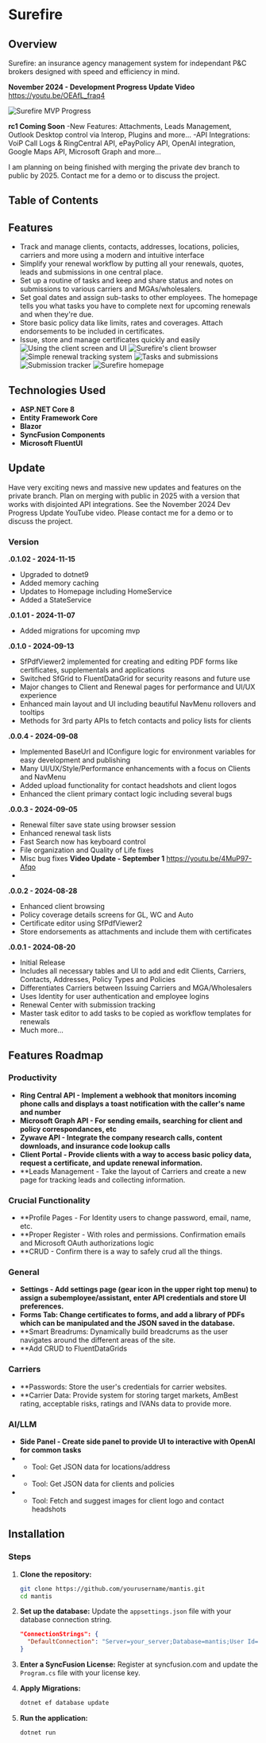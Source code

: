 # Surefire

## Overview
Surefire: an insurance agency management system for independant P&C brokers designed with speed and efficiency in mind.

**November 2024 - Development Progress Update Video**
https://youtu.be/OEAfL_fraq4

![Surefire MVP Progress](https://files.flashvenom.com/surefireflyer.jpg)

**rc1 Coming Soon**
-New Features: Attachments, Leads Management, Outlook Desktop control via Interop, Plugins and more... 
-API Integrations: VoiP Call Logs & RingCentral API, ePayPolicy API, OpenAI integration, Google Maps API, Microsoft Graph and more...

I am planning on being finished with merging the private dev branch to public by 2025. Contact me for a demo or to discuss the project.

## Table of Contents

## Features
- Track and manage clients, contacts, addresses, locations, policies, carriers and more using a modern and intuitive interface
- Simplify your renewal workflow by putting all your renewals, quotes, leads and submissions in one central place.
- Set up a routine of tasks and keep and share status and notes on submissions to various carriers and MGAs/wholesalers.
- Set goal dates and assign sub-tasks to other employees. The homepage tells you what tasks you have to complete next for upcoming renewals and when they're due.
- Store basic policy data like limits, rates and coverages. Attach endorsements to be included in certificates.
- Issue, store and manage certificates quickly and easily
![Using the client screen and UI](https://flashvenom.com/surefire/surefire2.png)
![Surefire's client browser](https://flashvenom.com/surefire/surefire10.png)
![Simple renewal tracking system](https://flashvenom.com/surefire/surefire4.png)
![Tasks and submissions](https://flashvenom.com/surefire/surefire5.png)
![Submission tracker](https://flashvenom.com/surefire/surefire11.png)
![Surefire homepage](https://flashvenom.com/surefire/surefire6.png)
 
## Technologies Used
- **ASP.NET Core 8**
- **Entity Framework Core**
- **Blazor**
- **SyncFusion Components**
- **Microsoft FluentUI**

## Update
Have very exciting news and massive new updates and features on the private branch. Plan on merging with public in 2025 with a version that works with disjointed API integrations. See the November 2024 Dev Progress Update YouTube video. Please contact me for a demo or to discuss the project.

### Version 
**.0.1.02 - 2024-11-15**
- Upgraded to dotnet9
- Added memory caching
- Updates to Homepage including HomeService
- Added a StateService

**.0.1.01 - 2024-11-07**
- Added migrations for upcoming mvp

**.0.1.0 - 2024-09-13**
- SfPdfViewer2 implemented for creating and editing PDF forms like certificates, supplementals and applications
- Switched SfGrid to FluentDataGrid for security reasons and future use
- Major changes to Client and Renewal pages for performance and UI/UX experience
- Enhanced main layout and UI including beautiful NavMenu rollovers and tooltips
- Methods for 3rd party APIs to fetch contacts and policy lists for clients

**.0.0.4 - 2024-09-08**
- Implemented BaseUrl and IConfigure logic for environment variables for easy development and publishing
- Many UI/UX/Style/Performance enhancements with a focus on Clients and NavMenu
- Added upload functionality for contact headshots and client logos
- Enhanced the client primary contact logic including several bugs

**.0.0.3 - 2024-09-05**
- Renewal filter save state using browser session
- Enhanced renewal task lists
- Fast Search now has keyboard control
- File organization and Quality of Life fixes
- Misc bug fixes
**Video Update - September 1**
https://youtu.be/4MuP97-Afqo
- 
**.0.0.2 - 2024-08-28**
- Enhanced client browsing
- Policy coverage details screens for GL, WC and Auto
- Certificate editor using SfPdfViewer2
- Store endorsements as attachments and include them with certificates

**.0.0.1 - 2024-08-20**
- Initial Release
- Includes all necessary tables and UI to add and edit Clients, Carriers, Contacts, Addresses, Policy Types and Policies
- Differentiates Carriers between Issuing Carriers and MGA/Wholesalers
- Uses Identity for user authentication and employee logins
- Renewal Center with submission tracking
- Master task editor to add tasks to be copied as workflow templates for renewals
- Much more...


## Features Roadmap
### Productivity
- **Ring Central API - Implement a webhook that monitors incoming phone calls and displays a toast notification with the caller's name and number**
- **Microsoft Graph API - For sending emails, searching for client and policy correspondances, etc**
- **Zywave API - Integrate the company research calls, content downloads, and insurance code lookup calls**
- **Client Portal - Provide clients with a way to access basic policy data, request a certificate, and update renewal information.**
- **Leads Management - Take the layout of Carriers and create a new page for tracking leads and collecting information.

### Crucial Functionality
- **Profile Pages - For Identity users to change password, email, name, etc.
- **Proper Register - With roles and permissions. Confirmation emails and Microsoft OAuth authorizations logic
- **CRUD - Confirm there is a way to safely crud all the things.

### General
- **Settings - Add settings page (gear icon in the upper right top menu) to assign a subemployee/assistant, enter API credentials and store UI preferences.**
- **Forms Tab: Change certificates to forms, and add a library of PDFs which can be manipulated and the JSON saved in the database.**
- **Smart Breadrums: Dynamically build breadcrums as the user navigates around the different areas of the site.
- **Add CRUD to FluentDataGrids


### Carriers
- **Passwords: Store the user's credentials for carrier websites.
- **Carrier Data: Provide system for storing target markets, AmBest rating, acceptable risks, ratings and IVANs data to provide more. 

### AI/LLM
- **Side Panel - Create side panel to provide UI to interactive with OpenAI for common tasks**
- - Tool: Get JSON data for locations/address
- - Tool: Get JSON data for clients and policies
- - Tool: Fetch and suggest images for client logo and contact headshots


## Installation
### Steps

1. **Clone the repository:**
    ```bash
    git clone https://github.com/yourusername/mantis.git
    cd mantis
    ```

2. **Set up the database:**
    Update the `appsettings.json` file with your database connection string.
    ```json
    "ConnectionStrings": {
      "DefaultConnection": "Server=your_server;Database=mantis;User Id=your_user;Password=your_password;"
    }
    ```

2. **Enter a SyncFusion License:**
    Register at syncfusion.com and update the `Program.cs` file with your license key.


3. **Apply Migrations:**
    ```bash
    dotnet ef database update
    ```

4. **Run the application:**
    ```bash
    dotnet run
    ```
